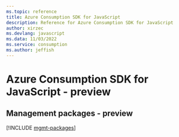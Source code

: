 ```yaml
---
ms.topic: reference
title: Azure Consumption SDK for JavaScript
description: Reference for Azure Consumption SDK for JavaScript
author: xirzec
ms.devlang: javascript
ms.data: 11/03/2022
ms.service: consumption
ms.author: jeffish
---
```

# Azure Consumption SDK for JavaScript - preview

## Management packages - preview
[!INCLUDE [mgmt-packages](consumption-mgmt-index.md)]